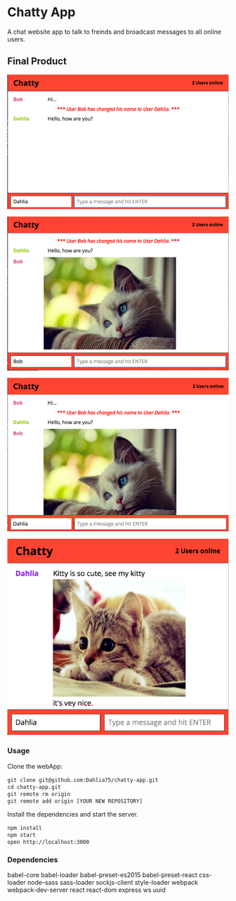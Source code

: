 Chatty App
=====================

A chat website app to talk to freinds and broadcast messages to all online users.

## Final Product

!["Screenshot of changing user name"](https://github.com/Dahlia75/chatty-app/blob/master/docs/change-name.png?raw=true)

!["Screenshot of sending image"](https://github.com/Dahlia75/chatty-app/blob/master/docs/add-image-in-text.png?raw=true)

!["Screenshot for how the image will be shown on second user browser"](https://github.com/Dahlia75/chatty-app/blob/master/docs/image-in-2nd-user.png?raw=true)

!["Screenshot of sending text with image"](https://github.com/Dahlia75/chatty-app/blob/master/docs/text-with-image.png?raw=true)

### Usage

Clone the webApp:

```
git clone git@github.com:Dahlia75/chatty-app.git
cd chatty-app.git
git remote rm origin
git remote add origin [YOUR NEW REPOSITORY]
```

Install the dependencies and start the server.

```
npm install
npm start
open http://localhost:3000
```
### Dependencies

babel-core
babel-loader
babel-preset-es2015
babel-preset-react
css-loader
node-sass
sass-loader
sockjs-client
style-loader
webpack
webpack-dev-server
react
react-dom
express
ws
uuid
